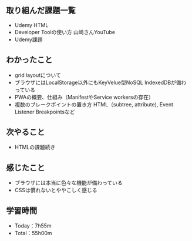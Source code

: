 ## 取り組んだ課題一覧
- Udemy HTML
- Developer Toolの使い方 山崎さんYouTube
- Udemy課題

## わかったこと
- grid layoutについて
- ブラウザにはLocalStorage以外にもKeyVelue型NoSQL IndexedDBが備わっている
- PWAの概要、仕組み（ManifestやService workersの存在）
- 複数のブレークポイントの置き方 HTML（subtree, attribute), Event Listener Breakpointsなど

## 次やること
- HTMLの課題続き

## 感じたこと
- ブラウザには本当に色々な機能が備わっている
- CSSは慣れないとややこしく感じる

## 学習時間
- Today：7h55m
- Total：55h00m
